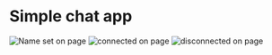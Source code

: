 # Simple chat app

![Name set on page](https://https://github.com/Fejbien/ChatApp/blob/main/pictures/name.png?raw=true)
![connected on page](https://https://github.com/Fejbien/ChatApp/blob/main/pictures/connected.png?raw=true)
![disconnected on page](https://https://github.com/Fejbien/ChatApp/blob/main/pictures/disconnected.png?raw=true)
